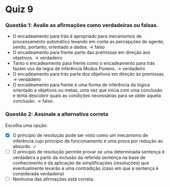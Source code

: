 # Quiz 9

### Questão 1: Avalie as afirmações como verdadeiras ou falsas.

- O encadeamento para trás é apropriado para mecanismos de processamento automático levando em conta as percepções do agente, sendo, portanto, orientado a dados. → falso
- O encadeamento para frente parte das premissas em direção aos objetivos. → verdadeiro
- Tanto o encadeamento para frente como o encadeamento para trás fazem uso da regra de inferência Modus Ponens. → verdadeiro
- O encadeamento para trás parte dos objetivos em direção às premissas. → verdadeiro
- O encadeamento para frente é uma forma de inferência da lógica orientado a objetivos ou metas, uma vez que inicia com uma conclusão e tenta descobrir quais as condições necessárias para se obter aquela conclusão. → falso.

### Questão 2: Assinale a alternativa correta

Escolha uma opção:

- [x] O princípio de resolução pode ser visto como um mecanismo de inferência cujo princípio de funcionamento é uma prova por redução ao absurdo. ✓
- [ ] O princípio de resolução permite provar se uma determinada sentença é verdadeira a partir da inclusão da referida sentença na base de conhecimento e da aplicação de simplificações (resoluções) que eventualmente levarão a uma contradição (caso em que a sentença é considerada verdadeira)
- [ ] Nenhuma das afirmações está correta.
